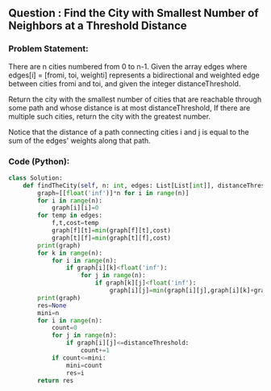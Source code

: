 ## Question : Find the City with Smallest Number of Neighbors at a Threshold Distance

### Problem Statement:
There are n cities numbered from 0 to n-1. Given the array edges where edges[i] = [fromi, toi, weighti] represents a bidirectional and weighted edge between cities fromi and toi, and given the integer distanceThreshold.

Return the city with the smallest number of cities that are reachable through some path and whose distance is at most distanceThreshold, If there are multiple such cities, return the city with the greatest number.

Notice that the distance of a path connecting cities i and j is equal to the sum of the edges' weights along that path.
### Code (Python):
```python
class Solution:
    def findTheCity(self, n: int, edges: List[List[int]], distanceThreshold: int) -> int:
        graph=[[float('inf')]*n for i in range(n)]
        for i in range(n):
            graph[i][i]=0
        for temp in edges:
            f,t,cost=temp
            graph[f][t]=min(graph[f][t],cost)
            graph[t][f]=min(graph[t][f],cost)
        print(graph)
        for k in range(n):
            for i in range(n):
                if graph[i][k]<float('inf'):
                    for j in range(n):
                        if graph[k][j]<float('inf'):
                            graph[i][j]=min(graph[i][j],graph[i][k]+graph[k][j])
        print(graph)
        res=None
        mini=n
        for i in range(n):
            count=0
            for j in range(n):
                if graph[i][j]<=distanceThreshold:
                    count+=1
            if count<=mini:
                mini=count
                res=i
        return res


        
